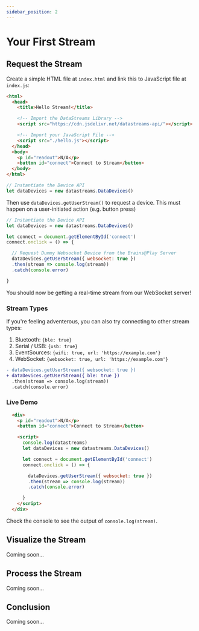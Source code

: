 ```yaml
---
sidebar_position: 2
---
```


# Your First Stream

## Request the Stream

Create a simple HTML file at `index.html` and link this to JavaScript file at `index.js`:

```html title="examples/hello/index.html"
<html>
  <head>
    <title>Hello Stream!</title>

    <!-- Import the DataStreams Library -->
    <script src="https://cdn.jsdelivr.net/datastreams-api/"></script>

    <!-- Import your JavaScript File -->
    <script src="./hello.js"></script>
  </head>
  <body>
    <p id="readout">N/A</p>
    <button id="connect">Connect to Stream</button>
  </body>
</html>
```

```js title="examples/hello/index.js"
// Instantiate the Device API
let dataDevices = new datastreams.DataDevices()
```

Then use `dataDevices.getUserStream()` to request a device. This must happen on a user-initiated action (e.g. button press)

```js title="examples/hello/index.js" {3-11}
// Instantiate the Device API
let dataDevices = new datastreams.DataDevices()

let connect = document.getElementById('connect')
connect.onclick = () => {

  // Request Dummy Websocket Device from the Brains@Play Server
  dataDevices.getUserStream({ websocket: true })
  .then(stream => console.log(stream))
  .catch(console.error)

}
```

You should now be getting a real-time stream from our WebSocket server!


### Stream Types

If you're feeling adventerous, you can also try connecting to other stream types:

1. Bluetooth: `{ble: true}`
2. Serial / USB: `{usb: true}`
3. EventSources: `{wifi: true, url: 'https://example.com'}`
4. WebSocket: `{websocket: true, url: 'https://example.com'}`

```diff title="examples/hello/index.js"
- dataDevices.getUserStream({ websocket: true })
+ dataDevices.getUserStream({ ble: true })
  .then(stream => console.log(stream))
  .catch(console.error)
```

### Live Demo

```html live
  <div>
    <p id="readout">N/A</p>
    <button id="connect">Connect to Stream</button>

    <script>
      console.log(datastreams)
      let dataDevices = new datastreams.DataDevices()

      let connect = document.getElementById('connect')
      connect.onclick = () => {

        dataDevices.getUserStream({ websocket: true })
        .then(stream => console.log(stream))
        .catch(console.error)

      }
    </script>
  </div>
```

Check the console to see the output of `console.log(stream)`.

## Visualize the Stream
Coming soon...

## Process the Stream
Coming soon...

## Conclusion
Coming soon...